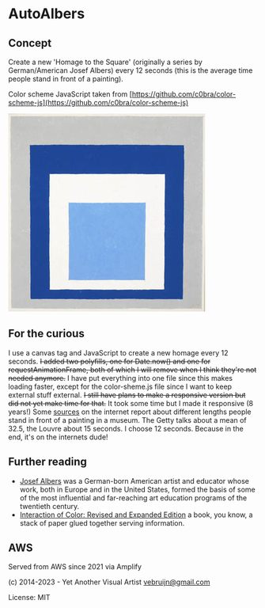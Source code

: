 # AutoAlbers

## Concept

Create a new 'Homage to the Square' (originally a series by German/American Josef Albers) every 12 seconds (this is the average time people stand in front of a painting).

Color scheme JavaScript taken from [https://github.com/c0bra/color-scheme-js](https://github.com/c0bra/color-scheme-js)

![](https://raw.githubusercontent.com/y-a-v-a/autoalbers/master/albers.jpg)

## For the curious
I use a canvas tag and JavaScript to create a new homage every 12 seconds. ~~I added two polyfills, one for Date.now() and one for requestAnimationFrame, both of which I will remove when I think they're not needed anymore.~~ I have put everything into one file since this makes loading faster, except for the color-sheme.js file since I want to keep external stuff external. ~~I still have plans to make a responsive version but did not yet make time for that.~~ It took some time but I made it responsive (8 years!)
Some [sources](http://www.huffingtonpost.com/james-elkins/how-long-does-it-take-to-_b_779946.html) on the internet report about different lengths people stand in front of a painting in a museum. The Getty talks about a mean of 32.5, the Louvre about 15 seconds. I choose 12 seconds. Because in the end, it's on the internets dude!

## Further reading

* [Josef Albers](http://en.wikipedia.org/wiki/Josef_Albers) was a German-born American artist and educator whose work, both in Europe and in the United States, formed the basis of some of the most influential and far-reaching art education programs of the twentieth century.
* [Interaction of Color: Revised and Expanded Edition](http://amzn.com/0300115954) a book, you know, a stack of paper glued together serving information.

## AWS

Served from AWS since 2021 via Amplify

(c) 2014-2023 - Yet Another Visual Artist <vebruijn@gmail.com>

License: MIT
